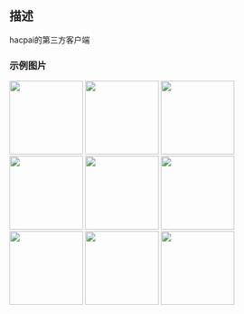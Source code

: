 ## 描述 
hacpai的第三方客户端

### 示例图片

<img src="https://github.com/zhangle1/ZLHacpai/blob/master/img/splash.png" width="130px"/>
<img src="https://github.com/zhangle1/ZLHacpai/blob/master/img/home_login.png" width="130px"/>
<img src="https://github.com/zhangle1/ZLHacpai/blob/master/img/home_follow.png" width="130px"/>
<img src="https://github.com/zhangle1/ZLHacpai/blob/master/img/home_hot.png" width="130px"/>
<img src="https://github.com/zhangle1/ZLHacpai/blob/master/img/home_recommend.png" width="130px"/>
<img src="https://github.com/zhangle1/ZLHacpai/blob/master/img/articles_detail.png" width="130px"/>
<img src="https://github.com/zhangle1/ZLHacpai/blob/master/img/channel.png" width="130px"/>
<img src="https://github.com/zhangle1/ZLHacpai/blob/master/img/dynamic.png" width="130px"/>
<img src="https://github.com/zhangle1/ZLHacpai/blob/master/img/my.png" width="130px"/>


